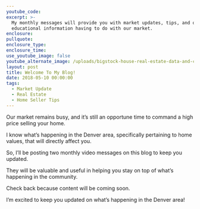 ```yaml
---
youtube_code:
excerpt: >-
  My monthly messages will provide you with market updates, tips, and other
  educational information having to do with our market.
enclosure:
pullquote:
enclosure_type:
enclosure_time:
use_youtube_image: false
youtube_alternate_image: /uploads/bigstock-house-real-estate-data-and-co-123908711.jpg
layout: post
title: Welcome To My Blog!
date: 2018-05-10 00:00:00
tags:
  - Market Update
  - Real Estate
  - Home Seller Tips
---
```


Our market remains busy, and it’s still an opportune time to command a high price selling your home. &nbsp;

I know what’s happening in the Denver area, specifically pertaining to home values, that will directly affect you.

So, I’ll be posting two monthly video messages on this blog to keep you updated.

They will be valuable and useful in helping you stay on top of what’s happening in the community.

Check back because content will be coming soon.

I’m excited to keep you updated on what’s happening in the Denver area!